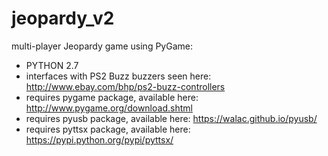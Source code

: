 # jeopardy_v2
multi-player Jeopardy game using PyGame:

- PYTHON 2.7
- interfaces with PS2 Buzz buzzers seen here: http://www.ebay.com/bhp/ps2-buzz-controllers
- requires pygame package, available here: http://www.pygame.org/download.shtml
- requires pyusb package, available here: https://walac.github.io/pyusb/
- requires pyttsx package, available here: https://pypi.python.org/pypi/pyttsx/
